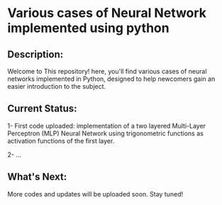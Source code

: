 # Various cases of Neural Network implemented using python

## Description:

Welcome to This repository! here, you'll find various cases of neural networks implemented in Python, designed to help newcomers gain an easier introduction to the subject.

## Current Status:

1- First code uploaded: implementation of a two layered Multi-Layer Perceptron (MLP) Neural Network using trigonometric functions as activation functions of the first layer.

2- ...

## What's Next:

More codes and updates will be uploaded soon. Stay tuned!
